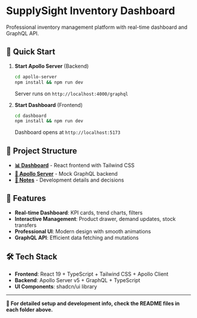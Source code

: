 # SupplySight Inventory Dashboard

Professional inventory management platform with real-time dashboard and GraphQL API.

## 🚀 Quick Start

1. **Start Apollo Server** (Backend)

   ```bash
   cd apollo-server
   npm install && npm run dev
   ```

   Server runs on `http://localhost:4000/graphql`

2. **Start Dashboard** (Frontend)
   ```bash
   cd dashboard
   npm install && npm run dev
   ```
   Dashboard opens at `http://localhost:5173`

## 📁 Project Structure

- **[📊 Dashboard](./dashboard/)** - React frontend with Tailwind CSS
- **[🔌 Apollo Server](./apollo-server/)** - Mock GraphQL backend
- **[📝 Notes](./NOTES.md)** - Development details and decisions

## 🎯 Features

- **Real-time Dashboard**: KPI cards, trend charts, filters
- **Interactive Management**: Product drawer, demand updates, stock transfers
- **Professional UI**: Modern design with smooth animations
- **GraphQL API**: Efficient data fetching and mutations

## 🛠️ Tech Stack

- **Frontend**: React 19 + TypeScript + Tailwind CSS + Apollo Client
- **Backend**: Apollo Server v5 + GraphQL + TypeScript
- **UI Components**: shadcn/ui library

---

**📖 For detailed setup and development info, check the README files in each folder above.**
